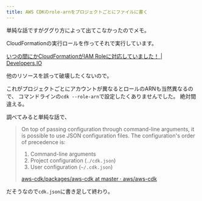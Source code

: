```yaml
---
title: AWS CDKのrole-arnをプロジェクトごとにファイルに書く
---
```


単純な話ですがググり方によって出てこなかったのでメモ。

CloudFormationの実行ロールを作ってそれで実行しています。

[いつの間にかCloudFormationがIAM Roleに対応していました！ | Developers.IO](https://dev.classmethod.jp/articles/cloudformation-service-role/)

他のリソースを誤って破壊したくないので。

これがプロジェクトごとにアカウントが異なるとロールのARNも当然異なるので、
コマンドラインの`cdk --role-arn`で設定したくありませんでした。
絶対間違える。

調べてみると単純な話で、

> On top of passing configuration through command-line arguments, it is possible to use JSON configuration files. The
> configuration's order of precedence is:
>
> 1. Command-line arguments
> 2. Project configuration (`./cdk.json`)
> 3. User configuration (`~/.cdk.json`)
>
> [aws-cdk/packages/aws-cdk at master · aws/aws-cdk](https://github.com/aws/aws-cdk/tree/master/packages/aws-cdk)

だそうなので`cdk.json`に書き足して終わり。
